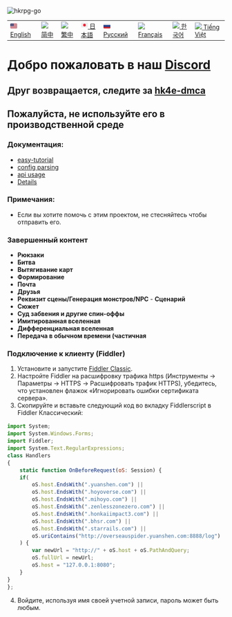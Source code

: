 ![hkrpg-go](https://socialify.git.ci/gucooing/hkrpg-go/image?description=1&font=Inter&forks=1&language=1&name=1&owner=1&pattern=Circuit%20Board&stargazers=1&theme=Auto)

<div align="center">
<table>
<td valign="center"><a href="README.md"><img src="https://github.com/twitter/twemoji/blob/master/assets/svg/1f1fa-1f1f8.svg" width="16"/> English</td>
 
<td valign="center"><a href="README_zh-CN.md"><img src="https://em-content.zobj.net/thumbs/120/twitter/351/flag-china_1f1e8-1f1f3.png" width="16"/> 简中</td>
 
<td valign="center"><a href="README_zh-TW.md"><img src="https://em-content.zobj.net/thumbs/120/twitter/351/flag-china_1f1e8-1f1f3.png" width="16"/> 繁中</td>
 
<td valign="center"><a href="README-JP.md"><img src="https://github.com/twitter/twemoji/blob/master/assets/svg/1f1ef-1f1f5.svg" width="16"/> 日本語</td>
 
<td valign="center"><a href="README-RU.md"><img src="https://github.com/twitter/twemoji/blob/master/assets/svg/1f1f7-1f1fa.svg" width="16"/> Русский</a></td>

<td valign="center"><a href="README-FR.md"><img src="https://em-content.zobj.net/thumbs/160/twitter/154/flag-for-france_1f1eb-1f1f7.png" width="16"/> Français</td>
 
<td valign="center"><a href="README-KR.md"><img src="https://em-content.zobj.net/source/twitter/53/flag-for-south-korea_1f1f0-1f1f7.png" width="16"/> 한국어</td>
 
<td valign="center"><a href="README-VI.md"><img src="https://em-content.zobj.net/thumbs/120/twitter/351/flag-vietnam_1f1fb-1f1f3.png" width="16"/> Tiếng Việt </a>
</td>
</table>
</div>

# **Добро пожаловать в наш [Discord](https://discord.gg/222yVp6pUq)**

## Друг возвращается, следите за [hk4e-dmca](https://github.com/flswld/hk4e-go)

## Пожалуйста, не используйте его в производственной среде

### Документация:
* [easy-tutorial](./docs/tutorial/zh-cn.md)
* [config parsing](./docs/conf/zh-CN.md)
* [api usage](./docs/command/zh-CN.md)
* [Details](./docs/progress/zh-CN.md)

### Примечания:
* Если вы хотите помочь с этим проектом, не стесняйтесь  чтобы отправить его.

 ### Завершенный контент
- **Рюкзаки**
- **Битва**
- **Вытягивание карт**
- **Формирование**
- **Почта**
- **Друзья**
- **Реквизит сцены/Генерация монстров/NPC** - **Сценарий**
- **Сюжет**
- **Суд забвения и другие спин-оффы**
- **Имитированная вселенная**
- **Дифференциальная вселенная**
- **Передача в обычном времени (частичная**

### Подключение к клиенту (Fiddler)
1. Установите и запустите [Fiddler Classic](https://www.telerik.com/fiddler).
2. Настройте Fiddler на расшифровку трафика https (Инструменты -> Параметры -> HTTPS -> Расшифровать трафик HTTPS), убедитесь, что установлен флажок «Игнорировать ошибки сертификата сервера».
3. Скопируйте и вставьте следующий код во вкладку Fiddlerscript в Fiddler  Классический:

```javascript
import System;
import System.Windows.Forms;
import Fiddler;
import System.Text.RegularExpressions;
class Handlers
{
    static function OnBeforeRequest(oS: Session) {
    if(
        oS.host.EndsWith(".yuanshen.com") ||
        oS.host.EndsWith(".hoyoverse.com") ||
        oS.host.EndsWith(".mihoyo.com") ||
        oS.host.EndsWith(".zenlesszonezero.com") ||
        oS.host.EndsWith(".honkaiimpact3.com") ||
        oS.host.EndsWith(".bhsr.com") ||
        oS.host.EndsWith(".starrails.com") ||
        oS.uriContains("http://overseauspider.yuanshen.com:8888/log")
    ) {
        var newUrl = "http://" + oS.host + oS.PathAndQuery;
        oS.fullUrl = newUrl;
        oS.host = "127.0.0.1:8080";
    }
}
};
```

4. Войдите, используя имя своей учетной записи, пароль может быть любым.